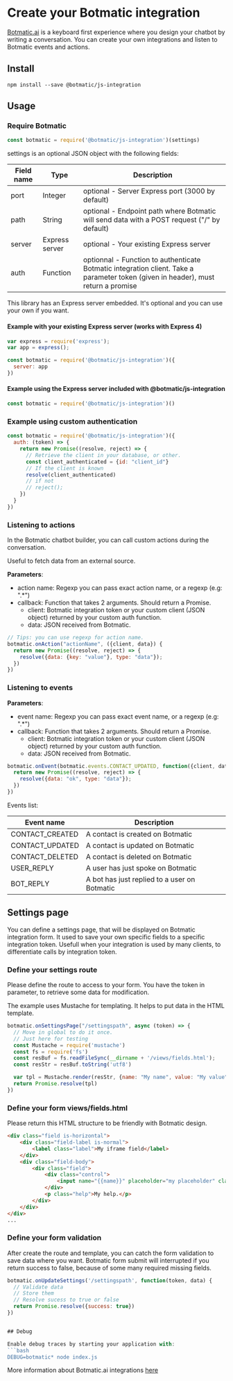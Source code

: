 # Create your Botmatic integration

[Botmatic.ai](https://botmatic.ai) is a keyboard first experience where you design your chatbot by writing a conversation.
You can create your own integrations and listen to Botmatic events and actions.

## Install

```shell
npm install --save @botmatic/js-integration
```

## Usage

### Require Botmatic

```javascript
const botmatic = require('@botmatic/js-integration')(settings)
```

settings is an optional JSON object with the following fields:

| Field name | Type | Description            |
| ----------- | --------------- | ----------- |
| port        | Integer |optional - Server Express port (3000 by default) |
| path        | String | optional - Endpoint path where Botmatic will send data with a POST request ("/" by default) |
| server      | Express server|optional - Your existing Express server |
| auth        | Function | optionnal - Function to authenticate Botmatic integration client. Take a parameter token (given in header), must return a promise |

This library has an Express server embedded. It's optional and you can use your own if you want.

#### Example with your existing Express server (works with Express 4)
```javascript
var express = require('express');
var app = express();

const botmatic = require('@botmatic/js-integration')({
  server: app
})
```

#### Example using the Express server included with @botmatic/js-integration
```javascript
const botmatic = require('@botmatic/js-integration')()
```

### Example using custom authentication
```javascript
const botmatic = require('@botmatic/js-integration')({
  auth: (token) => {
    return new Promise((resolve, reject) => {
      // Retrieve the client in your database, or other.
      const client_authenticated = {id: "client_id"}
      // If the client is known
      resolve(client_authenticated)
      // if not
      // reject();
    })
  }
})
```

### Listening to actions

In the Botmatic chatbot builder, you can call custom actions during the conversation.

Useful to fetch data from an external source.

**Parameters**:
- action name: Regexp you can pass exact action name, or a regexp (e.g: ".\*")
- callback: Function that takes 2 arguments. Should return a Promise.
  - client: Botmatic integration token or your custom client (JSON object) returned by your custom auth function.
  - data: JSON received from Botmatic.

```javascript
// Tips: you can use regexp for action name.
botmatic.onAction("actionName", ({client, data}) {
  return new Promise((resolve, reject) => {
    resolve({data: {key: "value"}, type: "data"});
  })
})
```

### Listening to events

**Parameters**:
- event name: Regexp you can pass exact event name, or a regexp (e.g: ".\*")
- callback: Function that takes 2 arguments. Should return a Promise.
  - client: Botmatic integration token or your custom client (JSON object) returned by your custom auth function.
  - data: JSON received from Botmatic.

```javascript
botmatic.onEvent(botmatic.events.CONTACT_UPDATED, function({client, data}) {
  return new Promise((resolve, reject) => {
    resolve({data: "ok", type: "data"});
  })
})
```

Events list:

| Event name | Description |
| ----------- | --------------- |
| CONTACT_CREATED | A contact is created on Botmatic |
| CONTACT_UPDATED | A contact is updated on Botmatic |
| CONTACT_DELETED | A contact is deleted on Botmatic |
| USER_REPLY | A user has just spoke on Botmatic |
| BOT_REPLY | A bot has just replied to a user on Botmatic|


## Settings page

You can define a settings page, that will be displayed on Botmatic integration form.
It used to save your own specific fields to a specific integration token.
Usefull when your integration is used by many clients, to differentiate calls by integration token.

### Define your settings route

Please define the route to access to your form.
You have the token in parameter, to retrieve some data for modification.

The example uses Mustache for templating.
It helps to put data in the HTML template.

```javascript
botmatic.onSettingsPage("/settingspath", async (token) => {
  // Move in global to do it once.
  // Just here for testing
  const Mustache = require('mustache')
  const fs = require('fs')
  const resBuf = fs.readFileSync(__dirname + '/views/fields.html');
  const resStr = resBuf.toString('utf8')

  var tpl = Mustache.render(resStr, {name: "My name", value: "My value"});
  return Promise.resolve(tpl)
})
```

### Define your form views/fields.html

Please return this HTML structure to be friendly with Botmatic design.

```html
<div class="field is-horizontal">
    <div class="field-label is-normal">
        <label class="label">My iframe field</label>
    </div>
    <div class="field-body">
        <div class="field">
            <div class="control">
                <input name="{{name}}" placeholder="my placeholder" class="input" value="{{value}}">
            </div>
            <p class="help">My help.</p>
        </div>
    </div>
</div>
...
```

### Define your form validation

After create the route and template, you can catch the form validation to save data where you want.
Botmatic form submit will interrupted if you return success to false, because of some many required missing fields.

```javascript
botmatic.onUpdateSettings('/settingspath', function(token, data) {
  // Validate data
  // Store them
  // Resolve sucess to true or false
  return Promise.resolve({success: true})
})


## Debug

Enable debug traces by starting your application with:
```bash
DEBUG=botmatic* node index.js
```

More information about Botmatic.ai integrations [here](https://botmatic.zendesk.com/hc/en-us/articles/115004171313-Get-started-with-custom-integrations)
